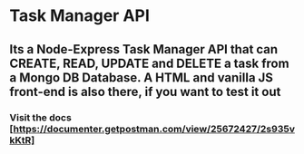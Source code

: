 # Task Manager API

## Its a Node-Express Task Manager API that can CREATE, READ, UPDATE and DELETE a task from a Mongo DB Database. A HTML and vanilla JS front-end is also there, if you want to test it out

### Visit the docs [https://documenter.getpostman.com/view/25672427/2s935vkKtR]
